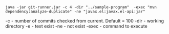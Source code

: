 `java -jar git-runner.jar -c 4 -dir "../sample-program"  -exec "mvn dependency:analyze-duplicate" -ne "javax.el:javax.el-api:jar"`


-c - number of commits checked from current. Default = 100
-dir - working directory
-e - text exist
-ne - not exist
-exec - command to execute 

